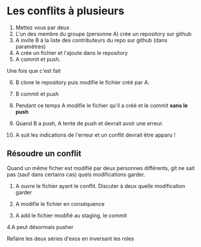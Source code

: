# Les conflits à plusieurs

1. Mettez vous par deux
2. L'un des membre du groupe (personne A) crée un repository sur github
3. A invite B à la liste des contributeurs du repo sur github (dans paramètres)
4. A crée un fichier et l'ajoute dans le repository
5. A commit et push. 

Une fois que c'est fait 

6. B clone le repository puis modifie le fichier créé par A. 
7. B commit et push 

8. Pendant ce temps A modifie le fichier qu'il a créé et le commit **sans le push** 


9. Quand B a push, A tente de push et devrait avoir une erreur. 

10. A suit les indications de l'erreur et un conflit devrait être apparu ! 

## Résoudre un conflit

Quand un même ficher est modifié par deux personnes différents, git ne sait pas
(sauf dans certains cas) quels modifications garder. 

1. A ouvre le fichier ayant le conflit. Discuter à deux quelle modification garder

2. A modifie le fichier en conséquence

3. A add le fichier modifié au staging, le commit 

4.A peut désormais pusher

Refaire les deux séries d'exos en inversant les roles
